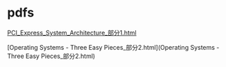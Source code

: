 # pdfs

[PCI_Express_System_Architecture_部分1.html](PCI_Express_System_Architecture_部分1.html)

[Operating Systems - Three Easy Pieces_部分2.html](Operating Systems - Three Easy Pieces_部分2.html)
